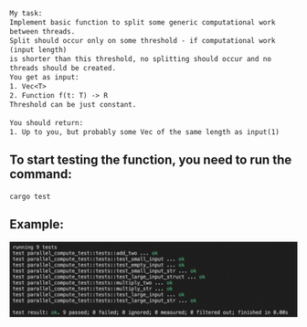 ```
My task:
Implement basic function to split some generic computational work between threads. 
Split should occur only on some threshold - if computational work (input length) 
is shorter than this threshold, no splitting should occur and no threads should be created.
You get as input: 
1. Vec<T>
2. Function f(t: T) -> R
Threshold can be just constant. 

You should return:
1. Up to you, but probably some Vec of the same length as input(1)
 ```



## To start testing the function, you need to run the command:
```
cargo test
```
## Example:
![](static/example_test.png)
